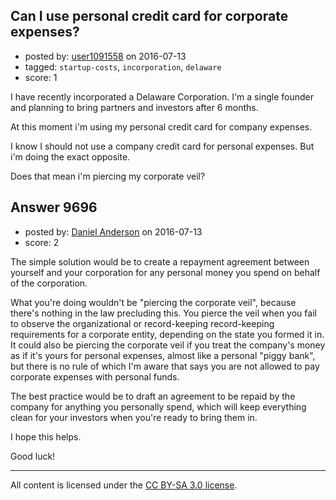 ## Can I use personal credit card for corporate expenses?

- posted by: [user1091558](https://stackexchange.com/users/1098507/user1091558) on 2016-07-13
- tagged: `startup-costs`, `incorporation`, `delaware`
- score: 1

<p>I have recently incorporated a Delaware Corporation. I'm a single founder and planning to bring partners and investors after 6 months.</p>

<p>At this moment i'm using my personal credit card for company expenses. </p>

<p>I know I should not use a company credit card for personal expenses. But i'm doing the exact opposite.</p>

<p>Does that mean i'm piercing my corporate veil?</p>



## Answer 9696

- posted by: [Daniel Anderson](https://stackexchange.com/users/8398759/daniel-anderson) on 2016-07-13
- score: 2

<p>The simple solution would be to create a repayment agreement between yourself and your corporation for any personal money you spend on behalf of the corporation.  </p>

<p>What you're doing wouldn't be "piercing the corporate veil", because there's nothing in the law precluding this.  You pierce the veil when you fail to observe the organizational or record-keeping record-keeping requirements for a corporate entity, depending on the state you formed it in.  It could also be piercing the corporate veil if you treat the company's money as if it's yours for personal expenses, almost like a personal "piggy bank", but there is no rule of which I'm aware that says you are not allowed to pay corporate expenses with personal funds.</p>

<p>The best practice would be to draft an agreement to be repaid by the company for anything you personally spend, which will keep everything clean for your investors when you're ready to bring them in.</p>

<p>I hope this helps.</p>

<p>Good luck!</p>




---

All content is licensed under the [CC BY-SA 3.0 license](https://creativecommons.org/licenses/by-sa/3.0/).
